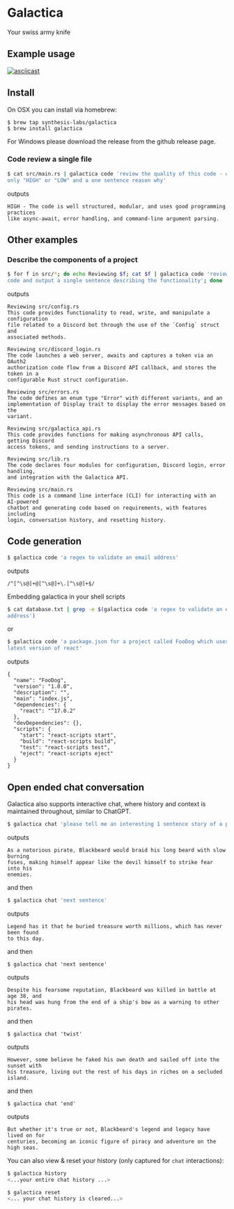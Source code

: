 # Galactica

Your swiss army knife

## Example usage

[![asciicast](https://asciinema.org/a/KumzgCUpylL4ipEPIdMN4jaU6.svg)](https://asciinema.org/a/KumzgCUpylL4ipEPIdMN4jaU6)

## Install

On OSX you can install via homebrew:
```
$ brew tap synthesis-labs/galactica
$ brew install galactica
```

For Windows please download the release from the github release page.

### Code review a single file
```sh
$ cat src/main.rs | galactica code 'review the quality of this code - output 
only "HIGH" or "LOW" and a one sentence reason why'
```

outputs
```
HIGH - The code is well structured, modular, and uses good programming practices 
like async-await, error handling, and command-line argument parsing.
```

## Other examples

### Describe the components of a project
```sh
$ for f in src/*; do echo Reviewing $f; cat $f | galactica code 'review this 
code and output a single sentence describing the functionality'; done
```
outputs
```
Reviewing src/config.rs
This code provides functionality to read, write, and manipulate a configuration 
file related to a Discord bot through the use of the `Config` struct and 
associated methods.

Reviewing src/discord_login.rs
The code launches a web server, awaits and captures a token via an OAuth2 
authorization code flow from a Discord API callback, and stores the token in a 
configurable Rust struct configuration.

Reviewing src/errors.rs
The code defines an enum type "Error" with different variants, and an 
implementation of Display trait to display the error messages based on the 
variant.

Reviewing src/galactica_api.rs
This code provides functions for making asynchronous API calls, getting Discord 
access tokens, and sending instructions to a server.

Reviewing src/lib.rs
The code declares four modules for configuration, Discord login, error handling, 
and integration with the Galactica API.

Reviewing src/main.rs
This code is a command line interface (CLI) for interacting with an AI-powered 
chatbot and generating code based on requirements, with features including 
login, conversation history, and resetting history.
```

## Code generation

```sh
$ galactica code 'a regex to validate an email address'
```
outputs
```
/^[^\s@]+@[^\s@]+\.[^\s@]+$/
```

Embedding galactica in your shell scripts
```sh
$ cat database.txt | grep -e $(galactica code 'a regex to validate an email 
address')
```
or
```sh
$ galactica code 'a package.json for a project called FooDog which uses the 
latest version of react'
```
outputs
```
{
  "name": "FooDog",
  "version": "1.0.0",
  "description": "",
  "main": "index.js",
  "dependencies": {
    "react": "^17.0.2"
  },
  "devDependencies": {},
  "scripts": {
    "start": "react-scripts start",
    "build": "react-scripts build",
    "test": "react-scripts test",
    "eject": "react-scripts eject"
  }
}
```

## Open ended chat conversation

Galactica also supports interactive chat, where history and context is 
maintained throughout, similar to ChatGPT.

```sh
$ galactica chat 'please tell me an interesting 1 sentence story of a pirate'
```
outputs
```
As a notorious pirate, Blackbeard would braid his long beard with slow burning 
fuses, making himself appear like the devil himself to strike fear into his 
enemies.
```
and then
```sh
$ galactica chat 'next sentence'
```
outputs
```
Legend has it that he buried treasure worth millions, which has never been found 
to this day.
```
and then
```
$ galactica chat 'next sentence'
```
outputs
```
Despite his fearsome reputation, Blackbeard was killed in battle at age 38, and 
his head was hung from the end of a ship's bow as a warning to other pirates.
```
and then
```
$ galactica chat 'twist'
```
outputs
```
However, some believe he faked his own death and sailed off into the sunset with 
his treasure, living out the rest of his days in riches on a secluded island.
```
and then
```
$ galactica chat 'end'
```
outputs
```
But whether it's true or not, Blackbeard's legend and legacy have lived on for 
centuries, becoming an iconic figure of piracy and adventure on the high seas.
```

You can also view & reset your history (only captured for `chat` interactions):

```sh
$ galactica history
<...your entire chat history ...>

$ galactica reset
<... your chat history is cleared...>
```